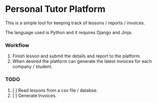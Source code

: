 # Personal Tutor Platform

This is a simple tool for keeping track of lessons / reports / invoices.

The language used is Python and it requires Django and Jinja.

### Workflow

1. Finish lesson and submit the details and report to the platform.
2. When desired the platform can generate the latest invoices for each company / student. 

### TODO

1. [ ] Read lessons from a csv file / databse.
2. [ ] Generate Invoices.


